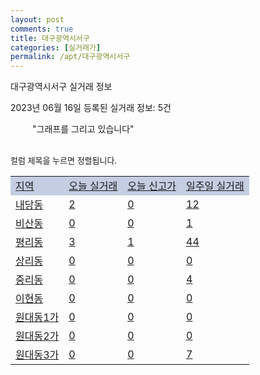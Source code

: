 ```yaml
---
layout: post
comments: true
title: 대구광역시서구
categories: [실거래가]
permalink: /apt/대구광역시서구
---
```


대구광역시서구 실거래 정보

2023년 06월 16일 등록된 실거래 정보: 5건

<!--<script async src="https://pagead2.googlesyndication.com/pagead/js/adsbygoogle.js?client=ca-pub-3485438051770037"
 crossorigin="anonymous"></script>-->

<script type="text/javascript">
  google.charts.load('current', {'packages':['corechart']});
  google.charts.setOnLoadCallback(drawChart);

  function drawChart() {
    var data = google.visualization.arrayToDataTable([['거래일', '매매', '전월세', '전매'], ['21-01', 0, 1, 1], ['21-02', 0, 1, 0], ['21-03', 0, 1, 0], ['21-04', 0, 1, 0], ['21-05', 2, 0, 0], ['21-06', 24, 24, 7], ['21-07', 35, 51, 15], ['21-08', 29, 47, 14], ['21-09', 30, 36, 22], ['21-10', 28, 35, 19], ['21-11', 24, 32, 20], ['21-12', 17, 38, 6], ['22-01', 19, 35, 5], ['22-02', 19, 38, 12], ['22-03', 16, 31, 6], ['22-04', 22, 43, 10], ['22-05', 17, 53, 12], ['22-06', 15, 47, 7], ['22-07', 20, 42, 23], ['22-08', 16, 42, 20], ['22-09', 12, 69, 19], ['22-10', 19, 60, 26], ['22-11', 17, 40, 39], ['22-12', 6, 40, 51], ['23-01', 19, 34, 50], ['23-02', 28, 49, 95], ['23-03', 44, 121, 72], ['23-04', 35, 168, 90], ['23-05', 40, 113, 92], ['23-06', 7, 26, 34]]);

    var options = {
      title: '최근 1년간 유형별 거래량 추이',
      legend: { position: 'bottom' }
    };

    setTimeout(function() {
        var chart = new google.visualization.LineChart(document.getElementById('columnchart_material'));
        chart.draw(data, (options));
        document.getElementById('loading').style.display = 'none';
        var dayLabel = (new Date()).getDay();
        if (dayLabel < 2) {
            sorttable.innerSortFunction.apply(document.getElementById('week'), []);
            sorttable.innerSortFunction.apply(document.getElementById('week'), []);        
        }
        else {
            sorttable.innerSortFunction.apply(document.getElementById('today'), []);
            sorttable.innerSortFunction.apply(document.getElementById('today'), []);
        }
    }, 200);

  }
</script>

<div id="loading" style="z-index:20; display: block; margin-left: 35px">"그래프를 그리고 있습니다"</div>
<div id="columnchart_material" style="width: 95%; margin-left: -35px; display: block"></div>
<!--<div style="width: 95%; margin-left: -35px; display: block">
      <script async src="https://pagead2.googlesyndication.com/pagead/js/adsbygoogle.js?client=ca-pub-3485438051770037"
          crossorigin="anonymous"></script>
      <ins class="adsbygoogle"
          style="display:block"
          data-ad-format="fluid"
          data-ad-layout-key="-fb+5w+4e-db+86"
          data-ad-client="ca-pub-3485438051770037"
          data-ad-slot="1827090281"></ins>
      <script>
          (adsbygoogle = window.adsbygoogle || []).push({});
      </script>
</div>-->
<br>

<font size='small' style='font-size: small;'>컬럼 제목을 누르면 정렬됩니다.</font>
<table class="sortable">
  <tr style='background-color: rgba(114, 132, 186,0.4);'>
    <td id="region"><a href="#">지역</a></td>
    <td id="today"><a href="#">오늘 실거래</a></td>
    <td id="today_new"><a href="#">오늘 신고가</a></td>
    <td id="week"><a href="#">일주일 실거래</a></td>
  </tr>

  
  <tr class="item">
    <td><a href="대구광역시서구내당동">내당동</a></td>
    <td><a href="대구광역시서구내당동">2</a></td>
    <td><a href="대구광역시서구내당동">0</a></td>
    <td><a href="대구광역시서구내당동">12</a></td>
  </tr>
    

  <tr class="item">
    <td><a href="대구광역시서구비산동">비산동</a></td>
    <td><a href="대구광역시서구비산동">0</a></td>
    <td><a href="대구광역시서구비산동">0</a></td>
    <td><a href="대구광역시서구비산동">1</a></td>
  </tr>
    

  <tr class="item">
    <td><a href="대구광역시서구평리동">평리동</a></td>
    <td><a href="대구광역시서구평리동">3</a></td>
    <td><a href="대구광역시서구평리동">1</a></td>
    <td><a href="대구광역시서구평리동">44</a></td>
  </tr>
    

  <tr class="item">
    <td><a href="대구광역시서구상리동">상리동</a></td>
    <td><a href="대구광역시서구상리동">0</a></td>
    <td><a href="대구광역시서구상리동">0</a></td>
    <td><a href="대구광역시서구상리동">0</a></td>
  </tr>
    

  <tr class="item">
    <td><a href="대구광역시서구중리동">중리동</a></td>
    <td><a href="대구광역시서구중리동">0</a></td>
    <td><a href="대구광역시서구중리동">0</a></td>
    <td><a href="대구광역시서구중리동">4</a></td>
  </tr>
    

  <tr class="item">
    <td><a href="대구광역시서구이현동">이현동</a></td>
    <td><a href="대구광역시서구이현동">0</a></td>
    <td><a href="대구광역시서구이현동">0</a></td>
    <td><a href="대구광역시서구이현동">0</a></td>
  </tr>
    

  <tr class="item">
    <td><a href="대구광역시서구원대동1가">원대동1가</a></td>
    <td><a href="대구광역시서구원대동1가">0</a></td>
    <td><a href="대구광역시서구원대동1가">0</a></td>
    <td><a href="대구광역시서구원대동1가">0</a></td>
  </tr>
    

  <tr class="item">
    <td><a href="대구광역시서구원대동2가">원대동2가</a></td>
    <td><a href="대구광역시서구원대동2가">0</a></td>
    <td><a href="대구광역시서구원대동2가">0</a></td>
    <td><a href="대구광역시서구원대동2가">0</a></td>
  </tr>
    

  <tr class="item">
    <td><a href="대구광역시서구원대동3가">원대동3가</a></td>
    <td><a href="대구광역시서구원대동3가">0</a></td>
    <td><a href="대구광역시서구원대동3가">0</a></td>
    <td><a href="대구광역시서구원대동3가">7</a></td>
  </tr>
    


</table>


    